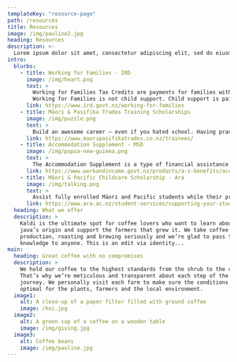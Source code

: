 ```yaml
---
templateKey: "resource-page"
path: /resources
title: Resources
image: /img/pauline2.jpg
heading: Resources
description: >-
  Lorem ipsum dolor sit amet, consectetur adipiscing elit, sed do eiusmod tempor incididunt ut labore et dolore magna aliqua. Ut enim ad minim veniam, quis nostrud exercitation ullamco laboris nisi ut aliquip ex ea commodo consequat. Duis aute irure dolor in reprehenderit in voluptate velit esse cillum dolore eu fugiat nulla pariatur
intro:
  blurbs:
    - title: Working for Families - IRD
      image: /img/heart.png
      text: >
        Working for Families Tax Credits are payments for families with dependent children aged 18 and under. The payments are to help you raise your family. Entitlements are based on your yearly family income and family circumstances.
        Working for Families is not child support. Child support is paid by parents who do not live with their children or who share care with someone else.
      link: https://www.ird.govt.nz/working-for-families
    - title: Māori & Pasifika Trades Training Scholarships
      image: /img/puzzle.png
      text: >
        Build an awesome career – even if you hated school. Having practical skills under your belt earns you cash, gives you confidence and lets you help your whānau and community. Even better, Māori and Pasifika can train for free – no strings attached.
      link: https://www.maoripasifikatrades.co.nz/trainees/
    - title: Accommodation Supplement - MSD
      image: /img/papua-new-guinea.png
      text: >
        The Accommodation Supplement is a type of financial assistance available from Work and Income to help with the costs of accommodation. It is paid in addition to a main benefit (like Jobseeker Support or the Supported Living Payment), but you can also receive it while you are working.
      link: https://www.workandincome.govt.nz/products/a-z-benefits/accommodation-supplement.html
    - title: Māori & Pacific Childcare Scholarship - Ara
      image: /img/talking.png
      text: >
        Assist fully enrolled Māori and Pacific students while their programme of study is in progress with the unsubsidised portion of their childcare costs at any licensed childcare centre or facility.
      link: https://www.ara.ac.nz/student-services/supporting-your-study/scholarships/maori-pacific-childcare-scholarship/
  heading: What we offer
  description: >
    Kaldi is the ultimate spot for coffee lovers who want to learn about their
    java’s origin and support the farmers that grew it. We take coffee
    production, roasting and brewing seriously and we’re glad to pass that
    knowledge to anyone. This is an edit via identity...
main:
  heading: Great coffee with no compromises
  description: >
    We hold our coffee to the highest standards from the shrub to the cup.
    That’s why we’re meticulous and transparent about each step of the coffee’s
    journey. We personally visit each farm to make sure the conditions are
    optimal for the plants, farmers and the local environment.
  image1:
    alt: A close-up of a paper filter filled with ground coffee
    image: /koi.jpg
  image2:
    alt: A green cup of a coffee on a wooden table
    image: /img/giving.jpg
  image3:
    alt: Coffee beans
    image: /img/pauline.jpg
---
```

